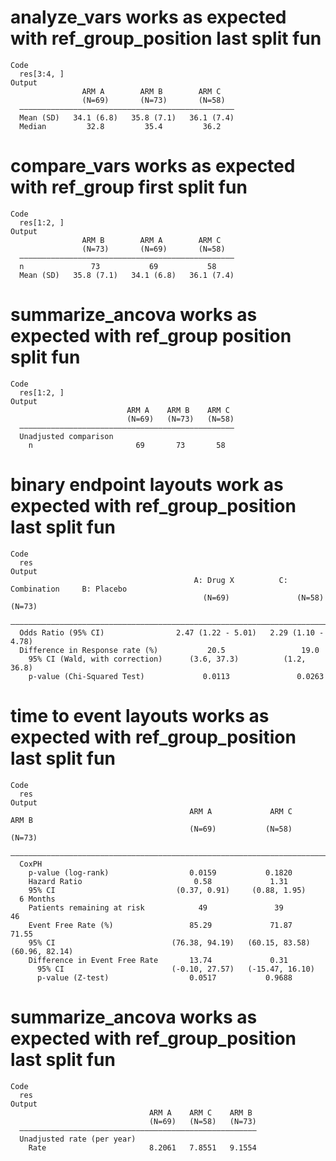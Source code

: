 # analyze_vars works as expected with ref_group_position last split fun

    Code
      res[3:4, ]
    Output
                    ARM A        ARM B        ARM C   
                    (N=69)       (N=73)       (N=58)  
      ————————————————————————————————————————————————
      Mean (SD)   34.1 (6.8)   35.8 (7.1)   36.1 (7.4)
      Median         32.8         35.4         36.2   

# compare_vars works as expected with ref_group first split fun

    Code
      res[1:2, ]
    Output
                    ARM B        ARM A        ARM C   
                    (N=73)       (N=69)       (N=58)  
      ————————————————————————————————————————————————
      n               73           69           58    
      Mean (SD)   35.8 (7.1)   34.1 (6.8)   36.1 (7.4)

# summarize_ancova works as expected with ref_group position split fun

    Code
      res[1:2, ]
    Output
                              ARM A    ARM B    ARM C 
                              (N=69)   (N=73)   (N=58)
      ————————————————————————————————————————————————
      Unadjusted comparison                           
        n                       69       73       58  

# binary endpoint layouts work as expected with ref_group_position last split fun

    Code
      res
    Output
                                             A: Drug X          C: Combination     B: Placebo
                                               (N=69)               (N=58)           (N=73)  
      ———————————————————————————————————————————————————————————————————————————————————————
      Odds Ratio (95% CI)                2.47 (1.22 - 5.01)   2.29 (1.10 - 4.78)             
      Difference in Response rate (%)           20.5                 19.0                    
        95% CI (Wald, with correction)      (3.6, 37.3)          (1.2, 36.8)                 
        p-value (Chi-Squared Test)             0.0113               0.0263                   

# time to event layouts works as expected with ref_group_position last split fun

    Code
      res
    Output
                                            ARM A             ARM C            ARM B     
                                            (N=69)           (N=58)            (N=73)    
      ———————————————————————————————————————————————————————————————————————————————————
      CoxPH                                                                              
        p-value (log-rank)                  0.0159           0.1820                      
        Hazard Ratio                         0.58             1.31                       
        95% CI                           (0.37, 0.91)     (0.88, 1.95)                   
      6 Months                                                                           
        Patients remaining at risk            49               39                46      
        Event Free Rate (%)                 85.29             71.87            71.55     
        95% CI                          (76.38, 94.19)   (60.15, 83.58)    (60.96, 82.14)
        Difference in Event Free Rate       13.74             0.31                       
          95% CI                        (-0.10, 27.57)   (-15.47, 16.10)                 
          p-value (Z-test)                  0.0517           0.9688                      

# summarize_ancova works as expected with ref_group_position last split fun

    Code
      res
    Output
                                   ARM A    ARM C    ARM B 
                                   (N=69)   (N=58)   (N=73)
      —————————————————————————————————————————————————————
      Unadjusted rate (per year)                           
        Rate                       8.2061   7.8551   9.1554

